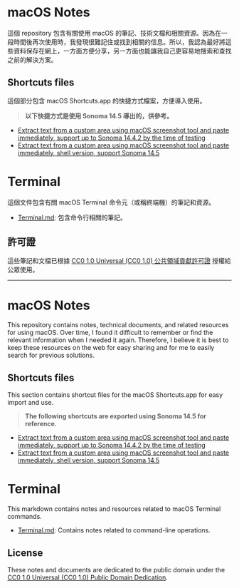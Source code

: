 # macOS Notes

這個 repository 包含有關使用 macOS 的筆記、技術文檔和相關資源。因為在一段時間後再次使用時，我發現很難記住或找到相關的信息。所以，我認為最好將這些資料保存在網上，一方面方便分享，另一方面也能讓我自己更容易地搜索和查找之前的解決方案。

## Shortcuts files

這個部分包含 macOS Shortcuts.app 的快捷方式檔案，方便導入使用。
> **以下快捷方式是使用 Sonoma 14.5 導出的，供參考。**
- [Extract text from a custom area using macOS screenshot tool and paste immediately, support up to Sonoma 14.4.2 by the time of testing](shortcuts/Extract-text-from-selected-area-of-a-screenshot.shortcut)
- [Extract text from a custom area using macOS screenshot tool and paste immediately, shell version, support Sonoma 14.5](shortcuts/Extract-text-from-selected-area-of-a-screenshot-using-shell.shortcut)


# Terminal

這個文件包含有關 macOS Terminal 命令元（或稱終端機）的筆記和資源。

- [Terminal.md](Terminal.md): 包含命令行相關的筆記。

## 許可證

這些筆記和文檔已根據 [CC0 1.0 Universal (CC0 1.0) 公共領域貢獻許可證](https://creativecommons.org/publicdomain/zero/1.0/) 授權給公眾使用。

---

# macOS Notes

This repository contains notes, technical documents, and related resources for using macOS. Over time, I found it difficult to remember or find the relevant information when I needed it again. Therefore, I believe it is best to keep these resources on the web for easy sharing and for me to easily search for previous solutions.

## Shortcuts files

This section contains shortcut files for the macOS Shortcuts.app for easy import and use.
> **The following shortcuts are exported using Sonoma 14.5 for reference.**
- [Extract text from a custom area using macOS screenshot tool and paste immediately, support up to Sonoma 14.4.2 by the time of testing](shortcuts/Extract-text-from-selected-area-of-a-screenshot.shortcut)
- [Extract text from a custom area using macOS screenshot tool and paste immediately, shell version, support Sonoma 14.5](shortcuts/Extract-text-from-selected-area-of-a-screenshot-using-shell.shortcut)


# Terminal

This markdown contains notes and resources related to macOS Terminal commands.

- [Terminal.md](Terminal.md): Contains notes related to command-line operations.

## License

These notes and documents are dedicated to the public domain under the [CC0 1.0 Universal (CC0 1.0) Public Domain Dedication](https://creativecommons.org/publicdomain/zero/1.0/).